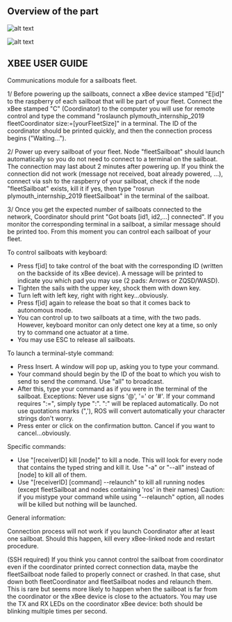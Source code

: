## Overview of the part

![alt text](https://github.com/Matthix7/plymouth_internship_2019/blob/master/Visuels/Communications.png "communicationsOverview")


![alt text](https://github.com/Matthix7/plymouth_internship_2019/blob/master/Visuels/topicsLinks.png "topics links")



XBEE USER GUIDE
---------------
Communications module for a sailboats fleet.



1/ Before powering up the sailboats, connect a xBee device stamped "E[id]" to the raspberry of each sailboat that
will be part of your fleet. Connect the xBee stamped "C" (Coordinator) to the computer you will use for remote control
and type the command "roslaunch plymouth_internship_2019 fleetCoordinator size:=[yourFleetSize]" in a terminal.
The ID of the coordinator should be printed quickly, and then the connection process begins ("Waiting...").


2/ Power up every sailboat of your fleet. Node "fleetSailboat" should launch automatically so you do not need to connect
to a terminal on the sailboat. The connection may last about 2 minutes after powering up.
If you think the connection did not work (message not received, boat already powered, ...), connect via ssh to the
raspberry of your sailboat, check if the node "fleetSailboat" exists, kill it if yes, then type
"rosrun plymouth_internship_2019 fleetSailboat" in the terminal of the sailboat.


3/ Once you get the expected number of sailboats connected to the network, Coordinator should print
"Got boats [id1, id2,...] connected". If you monitor the corresponding terminal in a sailboat, a similar message should
be printed too.
From this moment you can control each sailboat of your fleet.


To control  sailboats with keyboard:
- Press f[id] to take control of the boat with the corresponding ID (written on the backside of its xBee device).
A message will be printed to indicate you which pad you may use (2 pads: Arrows or ZQSD/WASD).
- Tighten the sails with the upper key, shock them with down key.
- Turn left with left key, right with right key...obviously.
- Press f[id] again to release the boat so that it comes back to autonomous mode.
- You can control up to two sailboats at a time, with the two pads. However, keyboard monitor can only detect one
key at a time, so only try to command one actuator at a time.
- You may use ESC to release all sailboats.


To launch a terminal-style command:
- Press Insert. A window will pop up, asking you to type your command.
- Your command should begin by the ID of the boat to which you wish to send to send the command. Use "all" to broadcast.
- After this, type your command as if you were in the terminal of the sailboat.
Exceptions:
Never use signs '@', '=' or '#'.
If your command requires ":=", simply type ":". ":" will be replaced automatically.
Do not use quotations marks (",'), ROS will convert automatically your character strings don't worry.
- Press enter or click on the confirmation button. Cancel if you want to cancel...obviously.

Specific commands:
- Use "[receiverID] kill [node]" to kill a node. This will look for every node that contains the typed string and kill it.
Use "-a" or "--all" instead of [node] to kill all of them.
- Use "[receiverID] [command] --relaunch" to kill all running nodes (except fleetSailboat and nodes containing 'ros' in their names)
Caution: if you mistype your command while using "--relaunch" option, all nodes will be killed but nothing will be launched.


General information:

Connection process will not work if you launch Coordinator after at least one sailboat. Should this happen, kill every xBee-linked
node and restart procedure.


(SSH required) If you think you cannot control the sailboat from coordinator
even if the coordinator printed correct connection data, maybe the fleetSailboat
node failed to properly connect or crashed. In that case, shut down both fleetCoordinator
and fleetSailboat nodes and relaunch them. This is rare but seems more likely to happen when
the sailboat is far from the coordinator or the xBee device is close to the actuators.
You may use the TX and RX LEDs on the coordinator xBee device:
both should be blinking multiple times per second.

